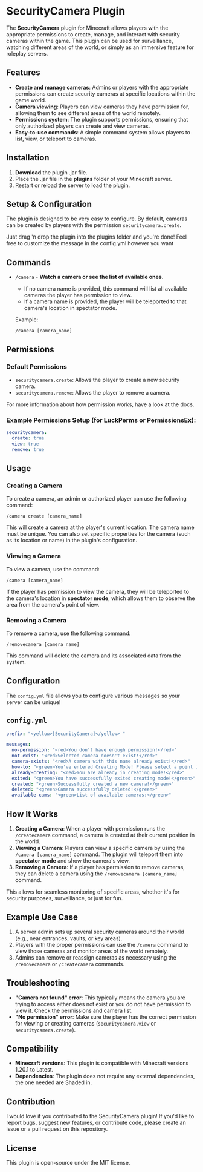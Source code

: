 # SecurityCamera Plugin

The **SecurityCamera** plugin for Minecraft allows players with the appropriate permissions to create, manage, and interact with security cameras within the game. This plugin can be used for surveillance, watching different areas of the world, or simply as an immersive feature for roleplay servers.

## Features

- **Create and manage cameras**: Admins or players with the appropriate permissions can create security cameras at specific locations within the game world.
- **Camera viewing**: Players can view cameras they have permission for, allowing them to see different areas of the world remotely.
- **Permissions system**: The plugin supports permissions, ensuring that only authorized players can create and view cameras.
- **Easy-to-use commands**: A simple command system allows players to list, view, or teleport to cameras.

## Installation

1. **Download** the plugin .jar file.
2. Place the .jar file in the **plugins** folder of your Minecraft server.
3. Restart or reload the server to load the plugin.

## Setup & Configuration

The plugin is designed to be very easy to configure. By default, cameras can be created by players with the permission `securitycamera.create`.

Just drag 'n drop the plugin into the plugins folder and you're done!
Feel free to customize the message in the config.yml however you want

## Commands

- `/camera` - **Watch a camera or see the list of available ones**. 
   - If no camera name is provided, this command will list all available cameras the player has permission to view.
   - If a camera name is provided, the player will be teleported to that camera's location in spectator mode.
  
  Example:
  ```
  /camera [camera_name]
  ```

## Permissions

### Default Permissions
- `securitycamera.create`: Allows the player to create a new security camera.
- `securitycamera.remove`: Allows the player to remove a camera.

For more information about how permission works, have a look at the docs.

### Example Permissions Setup (for LuckPerms or PermissionsEx):
```yaml
securitycamera:
  create: true
  view: true
  remove: true
```

## Usage

### Creating a Camera
To create a camera, an admin or authorized player can use the following command:

```
/camera create [camera_name]
```

This will create a camera at the player's current location. The camera name must be unique. You can also set specific properties for the camera (such as its location or name) in the plugin's configuration.

### Viewing a Camera
To view a camera, use the command:

```
/camera [camera_name]
```

If the player has permission to view the camera, they will be teleported to the camera's location in **spectator mode**, which allows them to observe the area from the camera's point of view.

### Removing a Camera
To remove a camera, use the following command:

```
/removecamera [camera_name]
```

This command will delete the camera and its associated data from the system.

## Configuration

The `config.yml` file allows you to configure various messages so your server can be unique!

## `config.yml`

```yaml
prefix: "<yellow>[SecurityCamera]</yellow> "

messages:
  no-permission: "<red>You don't have enough permission!</red>"
  not-exist: "<red>Selected camera doesn't exist!</red>"
  camera-exists: "<red>A camera with this name already exist!</red>"
  how-to: "<green>You've entered Creating Mode! Please select a point in the roof where you would like the camera to be!</green>"
  already-creating: "<red>You are already in creating mode!</red>"
  exited: "<green>You have successfully exited creating mode!</green>"
  created: "<green>Successfully created a new camera!</green>"
  deleted: "<green>Camera successfully deleted!</green>"
  available-cams: "<green>List of available cameras:</green>"

```

## How It Works

1. **Creating a Camera**: When a player with permission runs the `/createcamera` command, a camera is created at their current position in the world.
2. **Viewing a Camera**: Players can view a specific camera by using the `/camera [camera_name]` command. The plugin will teleport them into **spectator mode** and show the camera's view.
3. **Removing a Camera**: If a player has permission to remove cameras, they can delete a camera using the `/removecamera [camera_name]` command.

This allows for seamless monitoring of specific areas, whether it's for security purposes, surveillance, or just for fun.

## Example Use Case

1. A server admin sets up several security cameras around their world (e.g., near entrances, vaults, or key areas).
2. Players with the proper permissions can use the `/camera` command to view those cameras and monitor areas of the world remotely.
3. Admins can remove or reassign cameras as necessary using the `/removecamera` or `/createcamera` commands.

## Troubleshooting

- **"Camera not found" error**: This typically means the camera you are trying to access either does not exist or you do not have permission to view it. Check the permissions and camera list.
- **"No permission" error**: Make sure the player has the correct permission for viewing or creating cameras (`securitycamera.view` or `securitycamera.create`).

## Compatibility

- **Minecraft versions**: This plugin is compatible with Minecraft versions 1.20.1 to Latest.
- **Dependencies**: The plugin does not require any external dependencies, the one needed are Shaded in.

## Contribution

I would love if you contributed to the SecurityCamera plugin! If you'd like to report bugs, suggest new features, or contribute code, please create an issue or a pull request on this repository.

## License

This plugin is open-source under the MIT license.
